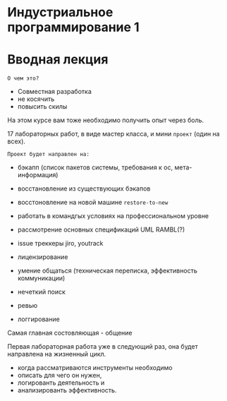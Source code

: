 # Индустриальное программирование 1

# Вводная лекция

``О чем это?``

- Совместная разработка
- не косячить
- повысить скилы

На этом курсе вам тоже необходимо получить опыт через боль.

17 лабораторных работ, в виде мастер класса, и мини `проект` (один на всех).

`Проект будет направлен на:`

- бэкапп (список пакетов системы, требования к ос, мета-информация)
- восстановление из существующих бэкапов
- восстоновление на новой машине `restore-to-new`

- работать в командгых условиях на профессиональном уровне
- рассмотрение основных спецификаций UML RAMBL(?)
- issue треккеры jiro, youtrack
- лицензирование
- умение общаться (техническая переписка, эффективность коммуникации)
- нечеткий поиск
- ревью
- логгирование

Самая главная состовляющая - общение

Первая лабораторная работа уже в следующий раз, она будет направлена на
жизненный цикл.

- когда рассматриваются инструменты необходимо
- описать для чего он нужен,
- логированть деятельность и
- анализированть эффективность.
